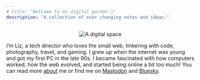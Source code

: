 ```yaml
---
# title: "Welcome to my digital garden 🌱"
description: "A collection of ever changing notes and ideas."
---
```

<script defer type="module" src="https://unpkg.com/@zachleat/snow-fall@1.0.1/snow-fall.js"></script>
<script type="module" defer>
const snow = document.createElement('snow-fall');
document.body.prepend(snow)
</script>

<center>

![A digital space](banner.png)


</center>

I’m Liz, a tech director who loves the small web, tinkering with code, photography, travel, and gaming. I grew up when the internet was young and got my first PC in the late 90s. I became fascinated with how computers worked, how the web evolved, and started being online a bit too much! You can read more [about](/about/) me or find me on [Mastodon](https://allthingstech.social/@liz) and [Bluesky](https://bsky.app/profile/liz.computer).
